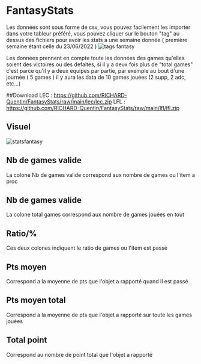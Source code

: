 # FantasyStats

Les données sont sous forme de csv, vous pouvez facilement les importer dans votre tableur préféré, vous pouvez cliquer sur le bouton "tag" au dessus des fichiers pour avoir les stats a une semaine donnée ( première semaine étant celle du 23/06/2022 )
![tags fantasy](https://user-images.githubusercontent.com/56677909/175285418-5c0594bb-e8dd-4aed-a786-d4ad6793a395.PNG)

Les données prennent en compte toute les données des games qu'elles soient des victoires ou des defaites, si il y a deux fois plus de "total games" c'est parce qu'il y a deux equipes par partie, par exemple au bout d'une journée ( 5 games ) il y aura les data de 10 games jouées (2 supp, 2 adc, etc...)

##Download
LEC : https://github.com/RICHARD-Quentin/FantasyStats/raw/main/lec/lec.zip
LFL : https://github.com/RICHARD-Quentin/FantasyStats/raw/main/lfl/lfl.zip

## Visuel 

![statsfantasy](https://user-images.githubusercontent.com/56677909/175285408-603e457f-7c72-4f6e-b474-904ee92d99dc.PNG)


## Nb de games valide

La colone Nb de games valide correspond aux nombre de games ou l'item a proc

## Nb de games valide

La colone total games correspond aux nombre de games jouées en tout

## Ratio/%

Ces deux colones indiquent le ratio de games ou l'item est passé

## Pts moyen

Correspond a la moyenne de pts que l'objet a rapporté quand il est passé

## Pts moyen total

Correspond a la moyenne de pts que l'objet a rapporté sur toute les games jouées

## Total point

Correspond au nombre de point total que l'objet a rapporté
